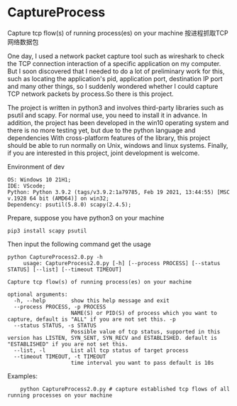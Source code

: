 # CaptureProcess
Capture tcp flow(s) of running process(es) on your machine
按进程抓取TCP网络数据包

One day, I used a network packet capture tool such as wireshark to check the TCP connection interaction of a specific application on my computer. But I soon discovered that I needed to do a lot of preliminary work for this, such as locating the application's pid, application port, destination IP port and many other things, so I suddenly wondered whether I could capture TCP network packets by process.So there is this project.

The project is written in python3 and involves third-party libraries such as psutil and scapy. For normal use, you need to install it in advance. In addition, the project has been developed in the win10 operating system and there is no more testing yet, but due to the python language and dependencies With cross-platform features of the library, this project should be able to run normally on Unix, windows and linux systems. Finally, if you are interested in this project, joint development is welcome.

Environment of dev

    OS: Windows 10 21H1;
    IDE: VScode;
    Python: Python 3.9.2 (tags/v3.9.2:1a79785, Feb 19 2021, 13:44:55) [MSC v.1928 64 bit (AMD64)] on win32;
    Dependency: psutil(5.8.0) scapy(2.4.5);

Prepare, suppose you have python3 on your machine

    pip3 install scapy psutil
    
Then input the following command get the usage

    python CaptureProcess2.0.py -h
         usage: CaptureProcess2.0.py [-h] [--process PROCESS] [--status STATUS] [--list] [--timeout TIMEOUT]

    Capture tcp flow(s) of running process(es) on your machine

    optional arguments:
      -h, --help        show this help message and exit
      --process PROCESS, -p PROCESS
                        NAME(S) or PID(S) of process which you want to capture, default is "ALL" if you are not set this. -p
      --status STATUS, -s STATUS
                        Possible value of tcp status, supported in this version has LISTEN, SYN_SENT, SYN_RECV and ESTABLISHED. default is "ESTABLISHED" if you are not set this.
      --list, -l        List all tcp status of target process
      --timeout TIMEOUT, -t TIMEOUT
                        time interval you want to pass default is 10s

Examples:

        python CaptureProcess2.0.py # capture established tcp flows of all running processes on your machine



